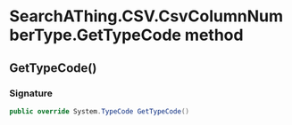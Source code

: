 # SearchAThing.CSV.CsvColumnNumberType.GetTypeCode method
## GetTypeCode()
### Signature
```csharp
public override System.TypeCode GetTypeCode()
```
